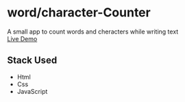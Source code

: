 # word/character-Counter  
A small app to  count words and cheracters  while writing text  
[Live Demo](https://dainty-concha-379d5a.netlify.app/)  

## Stack Used
- Html
- Css 
- JavaScript 
